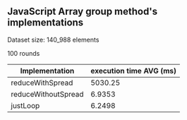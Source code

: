 ## JavaScript Array group method's implementations

Dataset size: 140_988 elements

100 rounds

| Implementation      | execution time AVG (ms) |
|---------------------|-------------------------|
| reduceWithSpread    | 5030.25                 |
| reduceWithoutSpread | 6.9353                  |
| justLoop            | 6.2498                  |